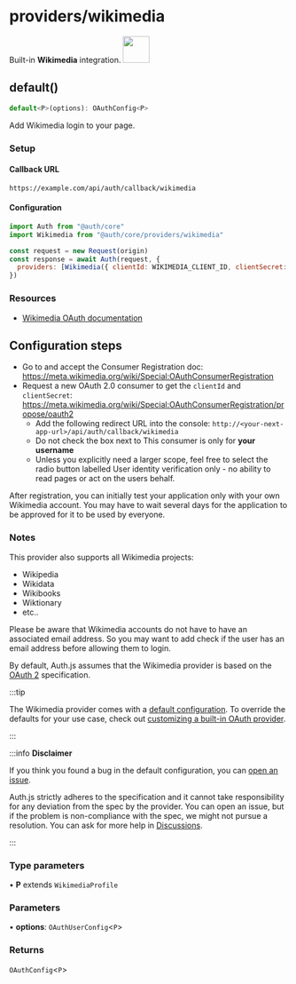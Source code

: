 # providers/wikimedia

<div style={{backgroundColor: "#000", display: "flex", justifyContent: "space-between", color: "#fff", padding: 16}}>
<span>Built-in <b> Wikimedia</b> integration.</span>
<a href="https://mediawiki.org/">
  <img style={{display: "block"}} src="https://authjs.dev/img/providers/wikimedia.svg" height="48" />
</a>
</div>

## default()

```ts
default<P>(options): OAuthConfig<P>
```

Add Wikimedia login to your page.

### Setup

#### Callback URL
```
https://example.com/api/auth/callback/wikimedia
```

#### Configuration
```js
import Auth from "@auth/core"
import Wikimedia from "@auth/core/providers/wikimedia"

const request = new Request(origin)
const response = await Auth(request, {
  providers: [Wikimedia({ clientId: WIKIMEDIA_CLIENT_ID, clientSecret: WIKIMEDIA_CLIENT_SECRET })],
})
```

### Resources

- [Wikimedia OAuth documentation](https://www.mediawiki.org/wiki/Extension:OAuth)

## Configuration steps
- Go to and accept the Consumer Registration doc: https://meta.wikimedia.org/wiki/Special:OAuthConsumerRegistration
- Request a new OAuth 2.0 consumer to get the `clientId` and `clientSecret`: https://meta.wikimedia.org/wiki/Special:OAuthConsumerRegistration/propose/oauth2
  - Add the following redirect URL into the console: `http://<your-next-app-url>/api/auth/callback/wikimedia`
  - Do not check the box next to This consumer is only for __your username__
  - Unless you explicitly need a larger scope, feel free to select the radio button labelled User identity verification only - no ability to read pages or act on the users behalf.

After registration, you can initially test your application only with your own Wikimedia account.
You may have to wait several days for the application to be approved for it to be used by everyone.

### Notes
This provider also supports all Wikimedia projects:
- Wikipedia
- Wikidata
- Wikibooks
- Wiktionary
- etc..

Please be aware that Wikimedia accounts do not have to have an associated email address. So you may want to add check if the user has an email address before allowing them to login.

By default, Auth.js assumes that the Wikimedia provider is
based on the [OAuth 2](https://www.rfc-editor.org/rfc/rfc6749.html) specification.

:::tip

The Wikimedia provider comes with a [default configuration](https://github.com/nextauthjs/next-auth/blob/main/packages/core/src/providers/wikimedia.ts).
To override the defaults for your use case, check out [customizing a built-in OAuth provider](https://authjs.dev/guides/providers/custom-provider#override-default-options).

:::

:::info **Disclaimer**

If you think you found a bug in the default configuration, you can [open an issue](https://authjs.dev/new/provider-issue).

Auth.js strictly adheres to the specification and it cannot take responsibility for any deviation from
the spec by the provider. You can open an issue, but if the problem is non-compliance with the spec,
we might not pursue a resolution. You can ask for more help in [Discussions](https://authjs.dev/new/github-discussions).

:::

### Type parameters

• **P** extends `WikimediaProfile`

### Parameters

• **options**: `OAuthUserConfig`\<`P`\>

### Returns

`OAuthConfig`\<`P`\>
